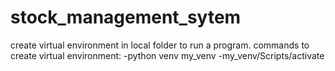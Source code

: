 # stock_management_sytem
create virtual environment in local folder to run a program.
commands to create virtual environment:
-python venv my_venv
-my_venv/Scripts/activate

